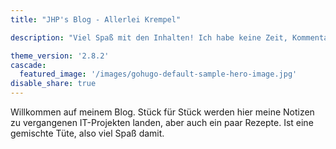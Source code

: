 ```yaml
---
title: "JHP's Blog - Allerlei Krempel"

description: "Viel Spaß mit den Inhalten! Ich habe keine Zeit, Kommentare zu moderieren, daher sind sie deaktiviert. Ihr könnt einzelne Seiten gerne bei GitHub kommentieren!"

theme_version: '2.8.2'
cascade:
  featured_image: '/images/gohugo-default-sample-hero-image.jpg'
disable_share: true
---
```

Willkommen auf meinem Blog. Stück für Stück werden hier meine Notizen zu vergangenen IT-Projekten landen, aber auch ein paar Rezepte. Ist eine gemischte
Tüte, also viel Spaß damit.